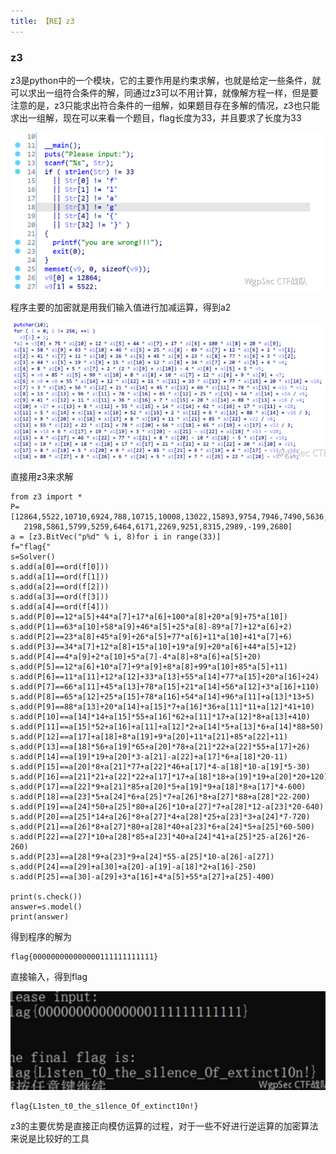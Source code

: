 ```yaml
---
title: 【RE】z3
---
```

### z3

z3是python中的一个模块，它的主要作用是约束求解，也就是给定一些条件，就可以求出一组符合条件的解，同通过z3可以不用计算，就像解方程一样，但是要注意的是，z3只能求出符合条件的一组解，如果题目存在多解的情况，z3也只能求出一组解，现在可以来看一个题目，flag长度为33，并且要求了长度为33



![image-20211219155300172](/images/z3/1.png)





程序主要的加密就是用我们输入值进行加减运算，得到a2

![image-20211219155333205](/images/z3/2.png)



直接用z3来求解

```
from z3 import *
P=[12864,5522,10710,6924,788,10715,10008,13022,15893,9754,7946,7490,5636,13477,
   2198,5861,5799,5259,6464,6171,2269,9251,8315,2989,-199,2680]
a = [z3.BitVec("p%d" % i, 8)for i in range(33)]
f="flag{"
s=Solver()
s.add(a[0]==ord(f[0]))
s.add(a[1]==ord(f[1]))
s.add(a[2]==ord(f[2]))
s.add(a[3]==ord(f[3]))
s.add(a[4]==ord(f[4]))
s.add(P[0]==12*a[5]+44*a[7]+17*a[6]+100*a[8]+20*a[9]+75*a[10])
s.add(P[1]==63*a[10]+58*a[9]+46*a[5]+25*a[8]-89*a[7]+12*a[6]+2)
s.add(P[2]==23*a[8]+45*a[9]+26*a[5]+77*a[6]+11*a[10]+41*a[7]+6)
s.add(P[3]==34*a[7]+12*a[8]+15*a[10]+19*a[9]+20*a[6]+44*a[5]+12)
s.add(P[4]==4*a[9]+2*a[10]+5*a[7]-4*a[8]+8*a[6]+a[5]+20)
s.add(P[5]==12*a[6]+10*a[7]+9*a[9]+8*a[8]+99*a[10]+85*a[5]+11)
s.add(P[6]==11*a[11]+12*a[12]+33*a[13]+55*a[14]+77*a[15]+20*a[16]+24)
s.add(P[7]==66*a[11]+45*a[13]+78*a[15]+21*a[14]+56*a[12]+3*a[16]+110)
s.add(P[8]==65*a[12]+25*a[15]+78*a[16]+54*a[14]+96*a[11]+a[13]*13+5)
s.add(P[9]==88*a[13]+20*a[14]+a[15]*7+a[16]*36+a[11]*11+a[12]*41+10)
s.add(P[10]==a[14]*14+a[15]*55+a[16]*62+a[11]*17+a[12]*8+a[13]+410)
s.add(P[11]==a[15]*52+a[16]+a[11]+a[12]*2+a[14]*5+a[13]*6+a[14]*88+50)
s.add(P[12]==a[17]+a[18]+8*a[19]+9*a[20]+11*a[21]+85*a[22]+11)
s.add(P[13]==a[18]*56+a[19]*65+a[20]*78+a[21]*22+a[22]*55+a[17]+26)
s.add(P[14]==a[19]*19+a[20]*3-a[21]-a[22]+a[17]*6+a[18]*20-11)
s.add(P[15]==a[20]*8+a[21]*77+a[22]*46+a[17]*4-a[18]*10-a[19]*5-30)
s.add(P[16]==a[21]*21+a[22]*22+a[17]*17+a[18]*18+a[19]*19+a[20]*20+120)
s.add(P[17]==a[22]*9+a[21]*85+a[20]*5+a[19]*9+a[18]*8+a[17]*4-600)
s.add(P[18]==a[23]*5+a[24]*6+a[25]*7+a[26]*8+a[27]*88+a[28]*22-200)
s.add(P[19]==a[24]*50+a[25]*80+a[26]*10+a[27]*7+a[28]*12-a[23]*20-640)
s.add(P[20]==a[25]*14+a[26]*8+a[27]*4+a[28]*25+a[23]*3+a[24]*7-720)
s.add(P[21]==a[26]*8+a[27]*80+a[28]*40+a[23]*6+a[24]*5+a[25]*60-500)
s.add(P[22]==a[27]*10+a[28]*85+a[23]*40+a[24]*41+a[25]*25-a[26]*26-260)
s.add(P[23]==a[28]*9+a[23]*9+a[24]*55-a[25]*10-a[26]-a[27])
s.add(P[24]==a[29]+a[30]+a[20]-a[19]-a[18]*2+a[16]-250)
s.add(P[25]==a[30]-a[29]+3*a[16]+4*a[5]+55*a[27]+a[25]-400)

print(s.check())
answer=s.model()
print(answer)

```



得到程序的解为

```
flag{000000000000000111111111111}
```



直接输入，得到flag

![image-20211219155450925](/images/z3/3.png)

```
flag{L1sten_t0_the_s1lence_Of_extinct10n!}
```



z3的主要优势是直接正向模仿运算的过程，对于一些不好进行逆运算的加密算法来说是比较好的工具





